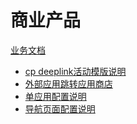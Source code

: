 # 商业产品

[业务文档]()

  * [cp deeplink活动模版说明](business/deeplink.md)
  * [外部应用跳转应用商店](appstore/deeplink.md)
  * [单应用配置说明](appstore/scene.md)
  * [导航页面配置说明](appstore/scene_nav.md)
